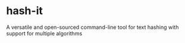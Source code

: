 # hash-it
A versatile and open-sourced command-line tool for text hashing with support for multiple algorithms
